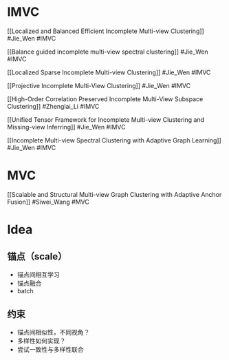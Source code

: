 # IMVC

 [[Localized and Balanced Efficient Incomplete Multi-view Clustering]]
	#Jie_Wen #IMVC

[[Balance guided incomplete multi-view spectral clustering]]
	#Jie_Wen #IMVC 

[[Localized Sparse Incomplete Multi-view  Clustering]]
	#Jie_Wen  #IMVC 

[[Projective Incomplete Multi-View Clustering]]
	#Jie_Wen  #IMVC 

[[High-Order Correlation Preserved Incomplete  Multi-View Subspace Clustering]]
	#Zhenglai_Li  #IMVC 

[[Unified Tensor Framework for Incomplete Multi-view Clustering and Missing-view Inferring]]
	#Jie_Wen   #IMVC 

[[Incomplete Multi-view Spectral Clustering with  Adaptive Graph Learning]]
	#Jie_Wen   #IMVC 

# MVC

[[Scalable and Structural Multi-view Graph  Clustering with Adaptive Anchor Fusion]]
	#Siwei_Wang  #MVC 



# Idea

## 锚点（scale）

- 锚点间相互学习
- 锚点融合
- batch

## 约束

- 锚点间相似性，不同视角？
- 多样性如何实现？
- 尝试一致性与多样性联合
       